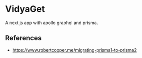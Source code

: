 # VidyaGet

A next js app with apollo graphql and prisma.

## References

- https://www.robertcooper.me/migrating-prisma1-to-prisma2
